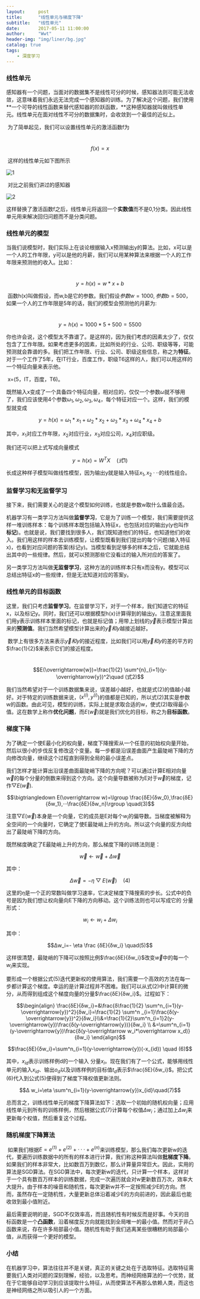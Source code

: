 ```yaml
---
layout:     post
title:      "线性单元与梯度下降"
subtitle:   "线性单元"
date:       2017-05-11 11:00:00
author:     "Wwt"
header-img: "img/liner/bg.jpg"
catalog: true
tags:   
    - 深度学习
---
```

### 线性单元

​	感知器有一个问题，当面对的数据集不是线性可分的时候，感知器法则可能无法收敛，这意味着我们永远无法完成一个感知器的训练。为了解决这个问题，我们使用**一个可导的线性函数来替代感知器的阶跃函数，**这种感知器就叫做线性单元。线性单元在面对线性不可分的数据集时，会收敛到一个最佳的近似上。

​	为了简单起见，我们可以设置线性单元的激活函数f为

​		$$f(x)=x$$

​	这样的线性单元如下图所示

![1](/img/liner/1.jpg)

​	对比之前我们讲过的感知器

![2](/img/liner/2.jpg)

​	这样替换了激活函数f之后，线性单元将返回一个**实数值**而不是0,1分类。因此线性单元用来解决回归问题而不是分类问题。

### 线性单元的模型

​	当我们说模型时，我们实际上在谈论根据输入x预测输出y的算法。比如，x可以是一个人的工作年限，y可以是他的月薪，我们可以用某种算法来根据一个人的工作年限来预测他的收入。比如：

​	$$y=h(x)=w*x+b$$

​	函数h(x)叫做假设，而w,b是它的参数。我们假设$参数w=1000,参数b=500$，如果一个人的工作年限是5年的话，我们的模型会预测他的月薪为:

​	$$y=h(x)=1000*5+500=5500$$

​	你也许会说，这个模型太不靠谱了。是这样的，因为我们考虑的因素太少了，仅仅包含了工作年限。如果考虑更多的因素，比如所处的行业、公司、职级等等，可能预测就会靠谱的多。我们把工作年限、行业、公司、职级这些信息，称之为**特征**。对于一个工作了5年，在IT行业，百度工作，职级T6这样的人，我们可以用这样的一个特征向量来表示他。

​	x=(5，IT，百度，T6)。

既然输入x变成了一个具备四个特征向量，相对应的，仅仅一个参数$ω$就不够用了，我们应该使用4个参数$ω_1,ω_2,ω_3,ω_4$，每个特征对应一个。这样，我们的模型就变成

$$y=h(x)=ω_1*x_1+ω_2*x_2+ω_3*x_3+ω_4*x_4+b$$

其中，$x_1$对应工作年限，$x_2$对应行业，$x_3$对应公司，$x_4$对应职级。

我们还可以把上式写成向量模式

$$y=h(x)=W^TX\quad(式1)$$

长成这种样子模型叫做线性模型，因为输出y就是输入特征$x_1,x_2···$的线性组合。

### 监督学习和无监督学习

​	接下来，我们需要关心的是这个模型如何训练，也就是参数w取什么值最合适。

​	机器学习有一类学习方法叫做**监督学习**，它是为了训练一个模型，我们需要提供这样一堆训练样本：每个训练样本既包括输入特征x，也包括对应的输出y(y也叫作**标记**)。也就是说，我们要找到很多人，我们既知道他们的特征，也知道他们的收入。我们用这样的样本去训练模型，让模型既看到我们提出的每个问题(输入特征x)，也看到对应问题的答案(标记y)。当模型看到足够多的样本之后，它就能总结出其中的一些规律。然后，就可以预测那些它没看过的输入所对应的答案了。

​	另一类学习方法叫做**无监督学习**，这种方法的训练样本只有x而没有y。模型可以总结出特征x的一些规律，但是无法知道对应的答案y。

### 线性单元的目标函数

​	这里，我们只考虑**监督学习**。在监督学习下，对于一个样本，我们知道它的特征x，以及标记y。同时，我们还可以根据模型h(x)计算得到的输出y。注意这里面我们用y表示训练样本里面的标记，也就是标记值；用带上划线的$\overrightarrow{y}$表示模型计算出来的**预测值**。我们当然希望模型计算出来的$\overrightarrow{y}和y$越接近越好。

​	数学上有很多方法来表示$\overrightarrow{y}和y$的接近程度，比如我们可以用$\overrightarrow{y}和y$的差的平方的$\frac{1}{2}$来表示它们的接近程度。

​			$$E(\overrightarrow{w})=\frac{1}{2} \sum^{n}_{i=1}(y-\overrightarrow{y})^2\quad (式2)$$

我们当然希望对于一个训练数据集来说，误差越小越好，也就是式(2)的值越小越好。对于特定的训练数据来说，$(x^{(i)},y^{(i)}$)的值都是已知的，所以式(2)其实是参数w的函数。由此可见，模型的训练，实际上就是求取合适的w，使式(2)取得最小值。这在数学上称作**优化问题**，而$E(\overrightarrow{w})$就是我们优化的目标，称之为**目标函数**。

### 梯度下降

为了确定一个使E最小化的权向量，梯度下降搜索从一个任意的初始权向量开始，然后以很小的步伐反复修改这个变量。每一步都是沿误差曲面产生最陡峭下降的方向修改向量，继续这个过程直到得到全局的最小误差点。

我们怎样才能计算出沿误差曲面最陡峭下降的方向呢？可以通过计算E相对向量$\overrightarrow w$的每个分量的倒数来得到这个方向。这个向量导数被称为E对于$\overrightarrow w$的梯度，记作$\bigtriangledown E(\overrightarrow w)$.

$$\bigtriangledown E(\overrightarrow w)=\lgroup \frac{δE}{δw_0},\frac{δE}{δw_1},···\frac{δE}{δw_n}\rgroup \quad(3)$$

注意$\bigtriangledown E(\overrightarrow w)$本身是一个向量，它的成员是E对每个$w_i$的偏导数。当梯度被解释为全空间的一个向量时，它确定了使E最陡峭上升的方向。所以这个向量的反方向给出了最陡峭下降的方向。

既然梯度确定了E最陡峭上升的方向，那么梯度下降的训练法则是：

$$\overrightarrow w←\overrightarrow w+Δ \overrightarrow w $$

其中：

$$Δ\overrightarrow w=-\eta \bigtriangledown E(\overrightarrow w) \quad(4)$$

这里的$\eta$是一个正的常数叫做学习速率，它决定梯度下降搜索的步长。公式中的负号是因为我们想让权向量向E下降的方向移动。这个训练法则也可以写成它的 分量形式：

$$w_i←w_i+Δw_i$$

其中：

$$Δw_i=- \eta \frac {δE}{δw_i} \quad(5)$$

这样很清楚，最陡峭的下降可以按照比例$\frac{δE}{δw_i}$改变$\overrightarrow w$中的每一个$w_i$来实现。

要形成一个根据公式(5)迭代更新权的使用算法，我们需要一个高效的方法在每一步都计算这个梯度。幸运的是计算过程并不困难。我们可以从式(2)中计算E的微分，从而得到组成这个梯度向量的分量$\frac{δE}{δw_i}$。过程如下：

$$\begin{align} \frac{δE}{δw_i}=&\frac{δ\frac{1}{2} \sum^n_{i=1}(y-\overrightarrow{y})^2}{δw_i}=\frac{1}{2} \sum^n _{i=1}\frac{δ(y-\overrightarrow{y})^2}{δw_i}\\&=\frac{1}{2}\sum^n_{i=1}2(y-\overrightarrow{y})\frac{δ(y-\overrightarrow{y})}{δw_i} \\ &=\sum^n_{i=1}(y-\overrightarrow{y})\frac{δ(y-\overrightarrow w_i*\overrightarrow x_d)}{δw_i} \end{align}$$

$$\frac{δE}{δw_i}=\sum^n_{i=1}(y-\overrightarrow{y})(-x_{id}) \quad (6)$$

其中，$x_{id}$表示训练样例d的一个输入 分量$x_i$。现在我们有了一个公式，能够用线性单元的输入$x_{id}$、输出$o_d$以及训练样例的目标值$t_d$表示$\frac{δE}{δw_i}$。把公式(6)代入到公式(5)便得到了梯度下降权值更新法则。

$$Δ w_i=\eta \sum^n_{i=1}(y-\overrightarrow{y})x_{id}\quad(7)$$

总而言之，训练线性单元的梯度下降算法如下：选取一个初始的随机权向量；应用线性单元到所有的训练样例，然后根据公式(7)计算每个权值$Δw_i$；通过加上$Δw_i$来更新每个权值，然后重复这个过程。

### 随机梯度下降算法

​	如果我们根据$E=e^(1)+e^(2)+···+e^(n)$来训练模型，那么我们每次更新w的迭代，要遍历训练数据中的所有的样本进行计算，我们称这种算法叫做**批梯度下降**。如果我们的样本非常大，比如数百万到数亿，那么计算量异常巨大。因此，实用的算法是SGD算法。在SGD算法中，每次更新w的迭代，只计算一个样本，这样对于一个具有数百万样本的训练数据，完成一次遍历就会对w更新数百万次，效率大大提升。由于样本的噪音和随机性，每次更新w并不一定按照减少E的方向。然而，虽然存在一定随机性，大量更新总体沿着减少E的方向前进的，因此最后也能收敛到最小值附近。

​	最后需要说明的是，SGD不仅效率高，而且随机性有时候反而是好事。今天的目标函数是一个**凸函数**，沿着梯度反方向就能找到全局唯一的最小值。然而对于非凸函数来说，存在许多局部最小值。随机性有助于我们逃离某些很糟糕的局部最小值，从而获得一个更好的模型。

### 小结

​	在机器学习中，算法往往并不是关键，真正的关键之处在于选取特征。选取特征需要我们人类对问题的深刻理解，经验，以及思考。而神经网络算法的一个优势，就在于它能够自动学习到应该提取什么特征，从而使算法不再那么依赖人类，而这也是神经网络之所以吸引人的一个方面。

​	